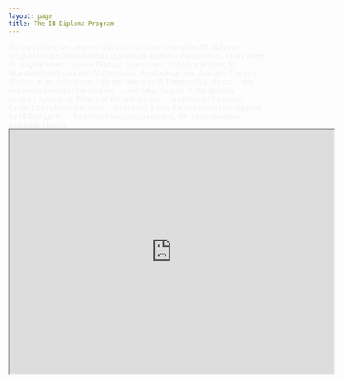 ```yaml
---
layout: page
title: The IB Diploma Program
---
```


<span style="color:#f2f2f0">
During the last two years of high school, I completed the [IB diploma program](https://en.wikipedia.org/wiki/IB_Diploma_Programme). I took
three HL (higher level) courses: Biology, English, and History and three SL (standard level) courses: Mathematics, Psychology, and Spanish.
The only IB class at my school that I did not take was IB Theater (SL). Hence, I was extremely limited in the courses I could take. As part
of the diploma program I also took Theory of Knowledge and completed an Extended Essay.
</span>

<span style="color:#f2f2f0">
I completed this project for school. It was the individual investigation for IB Biology HL. The article I wrote documenting the major results is embedded below.
</span>

<iframe src="https://drive.google.com/file/d/0B4OeX3-AwFSzQ1VYWGdWeldtRU0/preview" width="640" height="480"></iframe>

